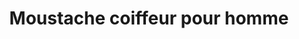 ---
title: "Moustache coiffeur pour homme"
url: /montreal/moustache-coiffeur-pour-homme/
shop: hairdresser
---